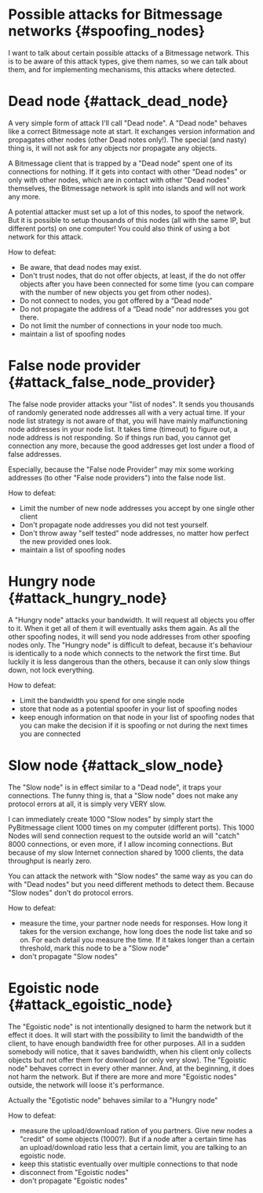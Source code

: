 
Possible attacks for Bitmessage networks {#spoofing_nodes}
==========================================================

I want to talk about certain possible attacks of a Bitmessage network. This is to be aware of this attack types, give them names, so we can talk about them, and for implementing mechanisms, this attacks where detected.

Dead node                {#attack_dead_node}
============================================

A very simple form of attack I'll call "Dead node". A "Dead node" behaves like a correct Bitmessage note at start. It exchanges version information and propagates other nodes (other Dead notes only!). The special (and nasty) thing is, it will not ask for any objects nor propagate any objects.

A Bitmessage client that is trapped by a "Dead node" spent one of its connections for nothing. If it gets into contact with other "Dead nodes" or only with other nodes, which are in contact with other "Dead nodes" themselves, the Bitmessage network is split into islands and will not work any more.

A potential attacker must set up a lot of this nodes, to spoof the network.
But it is possible to setup thousands of this nodes (all with the same IP, but different ports) on one computer! You could also think of using a bot network for this attack.

How to defeat: 
- Be aware, that dead nodes may exist.
- Don't trust nodes, that do not offer objects, at least, if the do not offer objects after you have been connected for some time (you can compare with the number of new objects you get from other nodes).
- Do not connect to nodes, you got offered by a “Dead node”
- Do not propagate the address of a “Dead node” nor addresses you got there.
- Do not limit the number of connections in your node too much.
- maintain a list of spoofing nodes

False node provider      {#attack_false_node_provider}
======================================================

The false node provider attacks your "list of nodes". It sends you thousands of randomly generated node addresses all with a very actual time. If your node list strategy is not aware of that, you will have mainly malfunctioning node addresses in your node list.
It takes time (timeout) to figure out, a node address is not responding. So if things run bad, you cannot get connection any more, because the good addresses get lost under a flood of false addresses.

Especially, because the "False node Provider" may mix some working addresses (to other "False node providers") into the false node list.

How to defeat:
- Limit the number of new node addresses you accept by one single other client
- Don't propagate node addresses you did not test yourself.
- Don't throw away "self tested" node addresses, no matter how perfect the new provided ones look.
- maintain a list of spoofing nodes

Hungry node              {#attack_hungry_node}
==============================================

A "Hungry node" attacks your bandwidth. It will request all objects you offer to it. When it get all of them it will eventually asks them again. As all the other spoofing nodes, it will send you node addresses from other spoofing nodes only.
The "Hungry node" is difficult to defeat, because it's behaviour is identically to a node which connects to the network the first time.
But luckily it is less dangerous than the others, because it can only slow things down, not lock everything.

How to defeat:
- Limit the bandwidth you spend for one single node
- store that node as a potential spoofer in your list of spoofing nodes
- keep enough information on that node in your list of spoofing nodes that you can make the decision if it is spoofing or not during the next times you are connected 

Slow node                {#attack_slow_node}
============================================

The "Slow node" is in effect similar to a "Dead node", it traps your connections. The funny thing is, that a "Slow node" does not make any protocol errors at all, it is simply very VERY slow.

I can immediately create 1000 "Slow nodes" by simply start the PyBitmessage client 1000 times on my computer (different ports).
This 1000 Nodes will send connection request to the outside world an will "catch" 8000 connections, or even more, if I allow incoming connections. But because of my slow Internet connection shared by 1000 clients, the data throughput is nearly zero.

You can attack the network with "Slow nodes" the same way as you can do with "Dead nodes" but you need different methods to detect them. Because "Slow nodes" don't do protocol errors.

How to defeat:
- measure the time, your partner node needs for responses. How long it takes for the version exchange, how long does the node list take and so on. For each detail you measure the time. If it takes longer than a certain threshold, mark this node to be a "Slow node"
- don't propagate "Slow nodes"

Egoistic node             {#attack_egoistic_node}
=================================================

The "Egoistic node" is not intentionally designed to harm the network but it effect it does.
It will start with the possibility to limit the bandwidth of the client, to have enough bandwidth free for other purposes. All in a sudden somebody will notice, that it saves bandwidth, when his client only collects objects but not offer them for download (or only very slow). The "Egoistic node" behaves correct in every other manner. And, at the beginning, it does not harm the network.
But if there are more and more "Egoistic nodes" outside, the network will loose it's performance.

Actually the "Egotistic node" behaves similar to a "Hungry node"

How to defeat:
- measure the upload/download ration of you partners. Give new nodes a "credit" of some objects (1000?). But if a node after a certain time has an upload/download ratio less that a certain limit, you are talking to an egoistic node.
- keep this statistic eventually over multiple connections to that node
- disconnect from "Egoistic nodes"
- don't propagate "Egoistic nodes"






